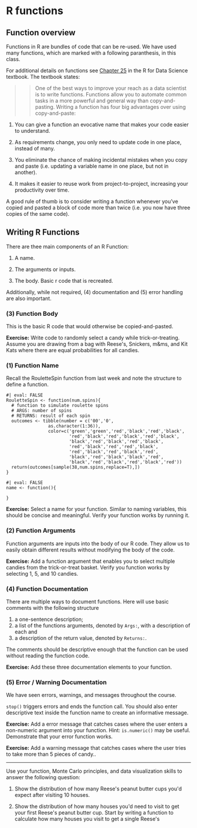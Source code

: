# R functions

## Function overview

Functions in R are bundles of code that can be re-used. We have used many functions, which are marked with a following paranthesis, in this class. 


For additional details on functions see [Chapter 25](https://r4ds.hadley.nz/functions) in the R for Data Science textbook. The textbook states:

>> One of the best ways to improve your reach as a data scientist is to write functions. Functions allow you to automate common tasks in a more powerful and general way than copy-and-pasting. Writing a function has four big advantages over using copy-and-paste:

1. You can give a function an evocative name that makes your code easier to understand.

2. As requirements change, you only need to update code in one place, instead of many.

3. You eliminate the chance of making incidental mistakes when you copy and paste (i.e. updating a variable name in one place, but not in another).

4. It makes it easier to reuse work from project-to-project, increasing your productivity over time.

A good rule of thumb is to consider writing a function whenever you’ve copied and pasted a block of code more than twice (i.e. you now have three copies of the same code). 

## Writing R Functions

There are thee main components of an R Function:

1. A name. 

2. The arguments or inputs.

3. The body. Basic r code that is recreated.

Additionally, while not required, (4) documentation and (5) error handling are also important.

### (3) Function Body

This is the basic R code that would otherwise be copied-and-pasted.

__Exercise:__ Write code to randomly select a candy while trick-or-treating. Assume you are drawing from a bag with Reese's, Snickers, m&ms, and Kit Kats where there are equal probabilities for all candies.


### (1) Function Name

Recall the RouletteSpin function from last week and note the structure to define a function.

```
#| eval: FALSE
RouletteSpin <- function(num.spins){
  # function to simulate roulette spins
  # ARGS: number of spins
  # RETURNS: result of each spin
  outcomes <- tibble(number = c('00','0',
                as.character(1:36)),
                color=c('green','green','red','black','red','black',
                        'red','black','red','black','red','black',
                        'black','red','black','red','black',
                        'red','black','red','red','black',
                        'red','black','red','black','red',
                        'black','red','black','black','red',
                        'black','red','black','red','black','red'))
  return(outcomes[sample(38,num.spins,replace=T),])
}
```


```
#| eval: FALSE
name <- function(){
  
}
```

__Exercise:__ Select a name for your function. Similar to naming variables, this should be concise and meaningful. Verify your function works by running it.



### (2) Function Arguments

Function arguments are inputs into the body of our R code. They allow us to easily obtain different results without modifying the body of the code.

__Exercise:__ Add a function argument that enables you to select multiple candies from the trick-or-treat basket. Verify you function works by selecting 1, 5, and 10 candies.



### (4) Function Documentation

There are multiple ways to document functions. Here will use basic comments with the following structure

1. a one-sentence description; 
2. a list of the functions arguments, denoted by `Args:`, with a description of each and 
3. a description of the return value, denoted by `Returns:`. 
 
The comments should be descriptive enough that the function can be used without reading the function code.
 
__Exercise:__ Add these three documentation elements to your function.


 
### (5) Error / Warning Documentation

We have seen errors, warnings, and messages throughout the course.

`stop()` triggers errors and ends the function call. You should also enter descriptive text inside the function name to create an informative message.


__Exercise:__ Add a error message that catches cases where the user enters a non-numeric argument into your function. Hint: `is.numeric()` may be useful. Demonstrate that your error function works.


__Exercise:__ Add a warning message that catches cases where the user tries to take more than 5 pieces of candy..



---

Use your function, Monte Carlo principles, and data visualization skills to answer the following question:

1. Show the distribution of how many Reese's peanut butter cups you'd expect after visiting 10 houses.




2. Show the distribution of how many houses you'd need to visit to get your first Reese's peanut butter cup. Start by writing a function to calculate how many houses you visit to get a single Reese's

